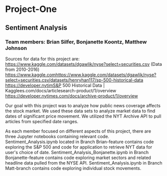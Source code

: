 # Project-One
## Sentiment Analysis
### Team members: Brian Silfer, Bonjanette Koontz, Matthew Johnson

Sources for data for this project are:
https://www.kaggle.com/datasets/dgawlik/nyse?select=securities.csv (Data from 2010-2016)
https://www.kaggle.comhttps://www.kaggle.com/datasets/dgawlik/nyse?select=securities.csv/datasets/henryhan117/sp-500-historical-data
https://developer.nytimS&P 500 Historical Data | Kagglees.com/docs/articlesearch-product/1/overview
https://developer.nytimes.com/docs/archive-product/1/overview

Our goal with this project was to analyze how public news coverage affects the stock market.
We used these data sets to analyze market data to find dates of significant price movement.
We utilized the NYT Archive API to pull articles from specified date ranges.

As each member focused on different aspects of this project, there are three Jupyter notebooks containing relevant code. Sentiment_Analysis.ipynb located in Branch Brian-feature contains code exploring the S&P 500 and code for application to retrieve NYT data for user's choice of date.  Sentiment_Analysis_Bonjanette.ipynb in Branch Bonjanette-feature contains code exploring market sectors and related headline data pulled from the NYSE API. Sentiment_Analysis.ipynb in Branch Matt-branch contains code exploring individual stock movements.

